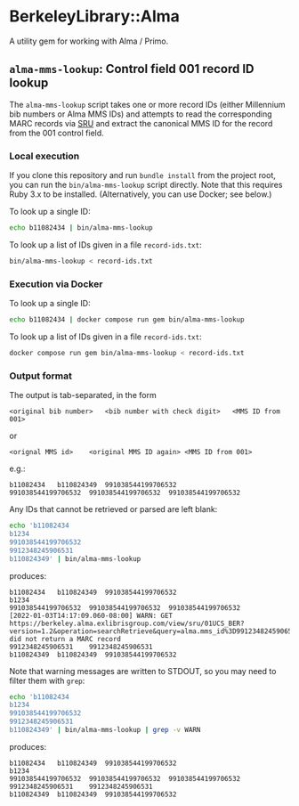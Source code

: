 # BerkeleyLibrary::Alma

A utility gem for working with Alma / Primo.

## `alma-mms-lookup`: Control field 001 record ID lookup

The `alma-mms-lookup` script takes one or more record IDs (either Millennium bib
numbers or Alma MMS IDs) and attempts to read the corresponding MARC records via
[SRU](https://developers.exlibrisgroup.com/alma/integrations/sru/) and extract
the canonical MMS ID for the record from the 001 control field.

### Local execution

If you clone this repository and run `bundle install` from the project root,
you can run the `bin/alma-mms-lookup` script directly. Note that this requires
Ruby 3.x to be installed. (Alternatively, you can use Docker; see below.)

To look up a single ID:

```sh
echo b11082434 | bin/alma-mms-lookup
```

To look up a list of IDs given in a file `record-ids.txt`:

```sh
bin/alma-mms-lookup < record-ids.txt
```

### Execution via Docker

To look up a single ID:

```sh
echo b11082434 | docker compose run gem bin/alma-mms-lookup 
```

To look up a list of IDs given in a file `record-ids.txt`:

```sh
docker compose run gem bin/alma-mms-lookup < record-ids.txt
```

### Output format

The output is tab-separated, in the form

```none
<original bib number>	<bib number with check digit>	<MMS ID from 001>
```

or

```none
<orignal MMS id>	<original MMS ID again>	<MMS ID from 001>
```

e.g.:

```none
b11082434	b110824349	991038544199706532
991038544199706532	991038544199706532	991038544199706532
```

Any IDs that cannot be retrieved or parsed are left blank:

```sh
echo 'b11082434
b1234
991038544199706532
9912348245906531
b110824349' | bin/alma-mms-lookup
```

produces:

```none
b11082434	b110824349	991038544199706532
b1234		
991038544199706532	991038544199706532	991038544199706532
[2022-01-03T14:17:09.060-08:00] WARN: GET https://berkeley.alma.exlibrisgroup.com/view/sru/01UCS_BER?version=1.2&operation=searchRetrieve&query=alma.mms_id%3D9912348245906531 did not return a MARC record
9912348245906531	9912348245906531
b110824349	b110824349	991038544199706532
```

Note that warning messages are written to STDOUT, so you may need to filter them
with `grep`:

```sh
echo 'b11082434
b1234
991038544199706532
9912348245906531
b110824349' | bin/alma-mms-lookup | grep -v WARN
```

produces:

```none
b11082434	b110824349	991038544199706532
b1234		
991038544199706532	991038544199706532	991038544199706532
9912348245906531	9912348245906531	
b110824349	b110824349	991038544199706532
```